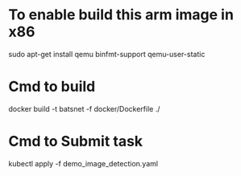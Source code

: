 # To enable build this arm image in x86
sudo apt-get install qemu binfmt-support qemu-user-static

# Cmd to build
docker build -t batsnet -f docker/Dockerfile ./

# Cmd to Submit task
kubectl apply -f demo_image_detection.yaml
